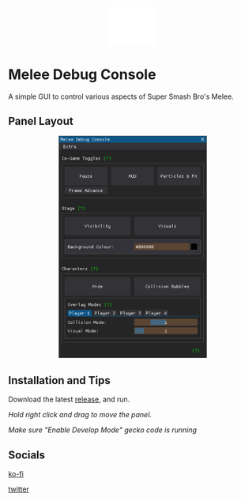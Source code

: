 <p align="center">
<img src="resources/mdc_ico.png" alt="Melee Debug Console Logo" width="100"/>
</p>

# Melee Debug Console
A simple GUI to control various aspects of Super Smash Bro's Melee.

## Panel Layout
<p align="center">
<img src="resources/panel_preview.png" alt="Panel preview" width="300"/>
</p>

## Installation and Tips
Download the latest [release](https://github.com/sadkellz/Melee-Debug-Console/releases),
and run.

*Hold right click and drag to move the panel.*

*Make sure "Enable Develop Mode" gecko code is running*
## Socials
[ko-fi](https://ko-fi.com/sadkellz)

[twitter](https://twitter.com/sadkellz)